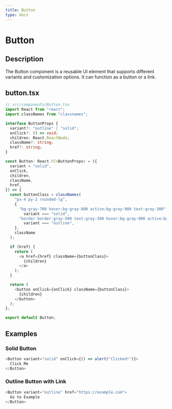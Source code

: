 ```yaml
---
title: Button
type: docs
---
```


# Button

## Description

The Button component is a reusable UI element that supports different variants and customization options. It can function as a button or a link.

## button.tsx

```ts
// src/components/Button.tsx
import React from "react";
import classNames from "classnames";

interface ButtonProps {
  variant?: "outline" | "solid";
  onClick?: () => void;
  children: React.ReactNode;
  className?: string;
  href?: string;
}

const Button: React.FC<ButtonProps> = ({
  variant = "solid",
  onClick,
  children,
  className,
  href,
}) => {
  const buttonClass = classNames(
    "px-4 py-2 rounded-lg",
    {
      "bg-gray-700 hover:bg-gray-800 active:bg-gray-900 text-gray-300":
        variant === "solid",
      "border border-gray-500 text-gray-300 hover:bg-gray-900 active:bg-gray-950":
        variant === "outline",
    },
    className
  );

  if (href) {
    return (
      <a href={href} className={buttonClass}>
        {children}
      </a>
    );
  }

  return (
    <button onClick={onClick} className={buttonClass}>
      {children}
    </button>
  );
};

export default Button;
```

## Examples

### Solid Button

```ts
<Button variant="solid" onClick={() => alert("Clicked!")}>
  Click Me
</Button>
```

### Outline Button with Link

```ts
<Button variant="outline" href="https://example.com">
  Go to Example
</Button>
```
